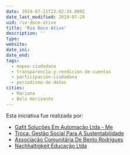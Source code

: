 ```yaml
---
date: 2019-07-21T23:02:24.000Z
date_last_modified: 2019-07-29
uid: rio-doce-ativo
title: 'Rio Doce Ativo'
description: ''
type: 
website: 
date_ini: 
date_end: 
tags:
  - mapeo-ciudadano
  - transparencia-y-rendicion-de-cuentas
  - participación-ciudadana
  - periodismo-de-datos
cities: 
  - Mariana
  - Belo Horizonte
---
```


Esta iniciativa fue realizada por:

- [Gafit Soluções Em Automação Ltda - Me](/organizaciones/gafit-solucões-em-automacão-ltda-me)
- [Troca: Gestão Social Para A Sustentabilidade](/organizaciones/troca-gestão-social-para-a-sustentabilidade)
- [Associação Comunitária De Bento Rodrigues](/organizaciones/associacão-comunitaria-de-bento-rodrigues)
- [Nachhaltigkeit Educação Ltda](/organizaciones/nachhaltigkeit-educacão-ltda)

